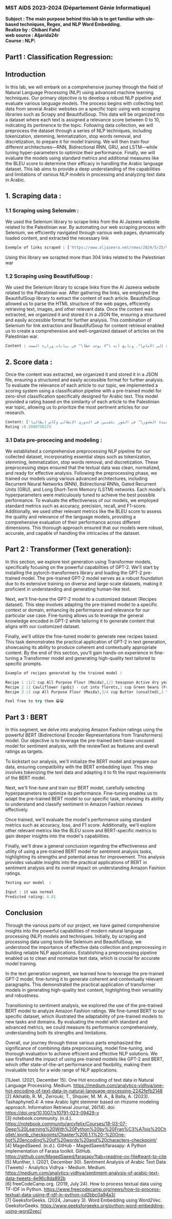### MST AIDS 2023-2024 (Département Génie Informatique)
**Subject : The main purpose behind this lab is to get familiar with ule-based techniques, Regex, and NLP Word Embedding.**\
**Realize by : Chibani Fahd**\
**web source : Aljarida24r**\
**Course : NLP**\

## Part1 : Classification Regression:
## Introduction
In this lab, we will embark on a comprehensive journey through the field of Natural Language Processing (NLP) using advanced machine learning techniques. Our primary objective is to develop a robust NLP pipeline and evaluate various language models. The process begins with collecting text data from several Arabic websites on a specific topic using web scraping libraries such as Scrapy and BeautifulSoup. This data will be organized into a dataset where each text is assigned a relevance score between 0 to 10, indicating its pertinence to the topic. Following data collection, we will preprocess the dataset through a series of NLP techniques, including tokenization, stemming, lemmatization, stop words removal, and discretization, to prepare it for model training. We will then train four different architectures—RNN, Bidirectional RNN, GRU, and LSTM—while tuning hyper-parameters to optimize their performance. Finally, we will evaluate the models using standard metrics and additional measures like the BLEU score to determine their efficacy in handling the Arabic language dataset. This lab aims to provide a deep understanding of the capabilities and limitations of various NLP models in processing and analyzing text data in Arabic.
## 1. Scraping data :
### 1.1 Scraping using Selenuim :
We used the Selenium library to scrape links from the Al Jazeera website related to the Palestinian war. By automating our web scraping process with Selenium, we efficiently navigated through various web pages, dynamically loaded content, and extracted the necessary link
```python
Exemple of links scraped : ['https://www.aljazeera.net/news/2024/5/25/%D8%A3%D9%88%D9%84%D9%85%D8%B1%D8%AA-2']
```
Using this library we scrapted more than 304 links related to the Palestinian war
### 1.2 Scraping using BeautifulSoup :
We used the Selenium library to scrape links from the Al Jazeera website related to the Palestinian war. After gathering the links, we employed the BeautifulSoup library to extract the content of each article. BeautifulSoup allowed us to parse the HTML structure of the web pages, efficiently retrieving text, images, and other relevant data. Once the content was extracted, we organized it and stored it in a JSON file, ensuring a structured and easily accessible format for further analysis. This combination of Selenium for link extraction and BeautifulSoup for content retrieval enabled us to create a comprehensive and well-organized dataset of articles on the Palestinian war.
```python
Content : أكدت منظمة الصحة العالمية اليوم الثلاثاء ثقتها الكاملة في إحصاءات وزارة الصحة في قطاع غزة لعدد الشهداء الذين سقطوا في العدوان الإسرائيلي على القطاع بعدما شككت إسرائيل في الأعداد.  وحدثت وزارة الصحة في القطاع الأسبوع الماضي تحليلها لإجمالي لعدد الشهداء البالغ نحو 35 ألفا، وقالت إنه تم التعرف بشكل كامل على هويات حوالي 25 ألفا منهم حتى الآن. وأعادت وكالات الأمم المتحدة نشر هذه الأرقام.  وقال المتحدث باسم منظمة الصحة العالمية كريستيان ليندماير في مؤتمر صحفي في جنيف إن \"حقيقة أن لدينا الآن 25 ألف شخص تم التأكد من هويتهم هي خطوة إلى الأمام\"، وتابع أنه \"لا يوجد خطأ\" في بيانات وزارة الصحة. 

```
## 2. Score data :
Once the content was extracted, we organized it and stored it in a JSON file, ensuring a structured and easily accessible format for further analysis. To evaluate the relevance of each article to our topic, we implemented a scoring system using a classification pipeline with a pre-trained model for zero-shot classification specifically designed for Arabic text. This model provided a rating based on the similarity of each article to the Palestinian war topic, allowing us to prioritize the most pertinent articles for our research.
```python
Content: ['قرر يوفنتوس الإيطالي الطعن في حكم كريستيانو رونالدو لاعب النصر السعودي بعد فوزه رسميا في المعركة القانونية مع النادي بشأن الراتب.  وأكد الصحفي الإيطالي الشهير فابريزيو رومانو عبر حسابه على منصة \"إكس\" أن يوفنتوس سيعمل بشكل قانوني لتجنب دفع مبلغ 9.8 ملايين يورو رواتب متأخرة لرونالدو عن موسم 2020-2021، بالإضافة إلى الفوائد.    ويصر نادي \"السيدة العجوز\" على موقفه بأن رونالدو ليس له الحق في الأموال المتنازع عليها، لأنه لم يتم توقيع أي عقود جديدة تتعلق بالتنازلات عن الرواتب خلال جائحة كورونا، بينما حصل اللاعبون الآخرون الذين وقعوا على تلك الاتفاقيات على مستحقاتهم.  ووافق لاعبو يوفنتوس على تأجيل رواتبهم لمدة 4 أشهر خلال الفترة من مارس/آذار 2020 وحتى أبريل/نيسان 2021، حيث كان النادي يعاني ماليا، ولكن تم أيضا إبرام اتفاقيات فردية مع اللاعبين.  وزعم يوفنتوس أيضا أن رونالدو تنازل عن أمواله المستحقة عندما غادر إلى مانشستر يونايتد الإنجليزي في صيف عام 2021.  وطالب رونالدو، الذي لعب في صفوف يوفنتوس 3 مواسم (2018-2021) قبل العودة إلى مان يونايتد (2021-2022) ومنه إلى النصر السعودي، بـ19.5 مليون يورو، لكن المحكمة خفّضت المبلغ بنسبة 50%.  ووفقا لمجلة الأعمال الأميركية فوربس، كان رونالدو، الفائز بجائزة الكرة الذهبية 5 مرات، الرياضي الأعلى أجرا في العالم خلال عام 2023، بمبلغ 136 مليون دولار، من بينها 46 مليون دولار رواتب.    وسبق أن أعلن يوفنتوس، الأكثر تتويجا في إيطاليا، في أكتوبر/تشرين الأول الماضي، عن خسائر بلغت 123.7 مليون يورو في السنة المالية 2022-2023، التي امتدت حتى نهاية يونيو/حزيران.  وأمضى رونالدو 3 سنوات في تورينو بعد مغادرته ريال مدريد في 2018، وسجل خلالها 101 هدف في 134 مباراة مع يوفنتوس، وساهم مع \"السيدة العجوز\" في الفوز بلقبين في الدوري الإيطالي وكأس إيطاليا.']
Rating :0.3990756273
```

### 3.1 Data pre-procecing and modeling :
We established a comprehensive preprocessing NLP pipeline for our collected dataset, incorporating essential steps such as tokenization, stemming, lemmatization, stop words removal, and discretization. These preprocessing steps ensured that the textual data was clean, normalized, and ready for effective analysis. Following the preprocessing phase, we trained our models using various advanced architectures, including Recurrent Neural Networks (RNN), Bidirectional RNNs, Gated Recurrent Units (GRU), and Long Short-Term Memory (LSTM) networks. Each model's hyperparameters were meticulously tuned to achieve the best possible performance. To evaluate the effectiveness of our models, we employed standard metrics such as accuracy, precision, recall, and F1-score. Additionally, we used other relevant metrics like the BLEU score to assess the quality and relevance of the language models, providing a comprehensive evaluation of their performance across different dimensions. This thorough approach ensured that our models were robust, accurate, and capable of handling the intricacies of the dataset.
## Part 2 : Transformer (Text generation):


In this section, we explore text generation using Transformer models, specifically focusing on the powerful capabilities of GPT-2. We'll start by installing the pytorch-transformers library and loading the GPT-2 pre-trained model. The pre-trained GPT-2 model serves as a robust foundation due to its extensive training on diverse and large-scale datasets, making it proficient in understanding and generating human-like text.

Next, we'll fine-tune the GPT-2 model to a customized dataset (Recipes dataset). This step involves adapting the pre-trained model to a specific context or domain, enhancing its performance and relevance for our particular use case. Fine-tuning allows us to leverage the general knowledge encoded in GPT-2 while tailoring it to generate content that aligns with our customized dataset.

Finally, we'll utilize the fine-tuned model to generate new recipes based. This task demonstrates the practical application of GPT-2 in text generation, showcasing its ability to produce coherent and contextually appropriate content. By the end of this section, you'll gain hands-on experience in fine-tuning a Transformer model and generating high-quality text tailored to specific prompts.

```python
Example of recipes generated by the trained model :

Recipe 1 :1/2 cup All Purpose Flour (Maida),1/2 teaspoon Active dry yeast,1/2 teaspoon Salt,2 tablespoons Sugar,1/2 cup Extra Virgin Olive Oil,1/2 cup Lukewarm Water,1 tablespoon Butter,3 cloves Garlic - chopped,1 teaspoon Dried oregano,Salt - to taste,1/4 cup Parmesan cheese - grated 
Recipe 2 :1 Cauliflower (gobi) - cut into florets,1 cup Green beans (French Beans) - cut into 1 inch pieces,1 Onion - finely chopped,2 cloves Garlic - finely chopped,1 inch Ginger - finely chopped,1/2 teaspoon Turmeric powder (Haldi),1 teaspoon Red Chilli powder,Salt - to taste,1 tablespoon Ghee,1 teaspoon Cumin seeds (Jeera)
Recipe 3 :1 cup All Purpose Flour (Maida),3/4 cup Butter (unsalted),1 teaspoon Baking powder,1 teaspoon Baking soda,3/4 teaspoon Salt,3 Whole Eggs,2 tablespoon Milk,1/2 cup Curd (Dahi / Yogurt)

Feel free to try them 😁😁
```

## Part 3 : BERT 
In this segment, we delve into analyzing Amazon Fashion ratings using the powerful BERT (Bidirectional Encoder Representations from Transformers) model. Our objective is to leverage the pre-trained bert-base-uncased model for sentiment analysis, with the reviewText as features and overall ratings as targets.

To kickstart our analysis, we'll initialize the BERT model and prepare our data, ensuring compatibility with the BERT embedding layer. This step involves tokenizing the text data and adapting it to fit the input requirements of the BERT model.

Next, we'll fine-tune and train our BERT model, carefully selecting hyperparameters to optimize its performance. Fine-tuning enables us to adapt the pre-trained BERT model to our specific task, enhancing its ability to understand and classify sentiment in Amazon Fashion reviews effectively.

Once trained, we'll evaluate the model's performance using standard metrics such as accuracy, loss, and F1 score. Additionally, we'll explore other relevant metrics like the BLEU score and BERT-specific metrics to gain deeper insights into the model's capabilities.

Finally, we'll draw a general conclusion regarding the effectiveness and utility of using a pre-trained BERT model for sentiment analysis tasks, highlighting its strengths and potential areas for improvement. This analysis provides valuable insights into the practical applications of BERT in sentiment analysis and its overall impact on understanding Amazon Fashion ratings.
```python
Testing our model  :

Input : it was normal
Predicted rating: 4.01

```

## Conclusion
Through the various parts of our project, we have gained comprehensive insights into the powerful capabilities of modern natural language processing (NLP) models and techniques. Initially, by scraping and processing data using tools like Selenium and BeautifulSoup, we understood the importance of effective data collection and preprocessing in building reliable NLP applications. Establishing a preprocessing pipeline enabled us to clean and normalize text data, which is crucial for accurate model training.

In the text generation segment, we learned how to leverage the pre-trained GPT-2 model, fine-tuning it to generate coherent and contextually relevant paragraphs. This demonstrated the practical application of transformer models in generating high-quality text content, highlighting their versatility and robustness.

Transitioning to sentiment analysis, we explored the use of the pre-trained BERT model to analyze Amazon Fashion ratings. We fine-tuned BERT to our specific dataset, which illustrated the adaptability of pre-trained models to new tasks and domains. By evaluating the model with standard and advanced metrics, we could measure its performance comprehensively, understanding both its strengths and limitations.

Overall, our journey through these various parts emphasized the significance of combining data preprocessing, model fine-tuning, and thorough evaluation to achieve efficient and effective NLP solutions. We saw firsthand the impact of using pre-trained models like GPT-2 and BERT, which offer state-of-the-art performance and flexibility, making them invaluable tools for a wide range of NLP applications.

<a id="1">[1]</a>Jeet. (2021, December 15). One Hot encoding of text data in Natural Language Processing. Medium. https://medium.com/analytics-vidhya/one-hot-encoding-of-text-data-in-natural-language-processing-2242fefb2148 \
<a id="2">[2]</a> Alkhatib, R. M., Zerrouki, T., Shquier, M. M. A., & Balla, A. (2023). Tashaphyne0.4: A new Arabic light stemmer based on rhizome modeling approach. Information Retrieval Journal, 26(14). doi: https://doi.org/10.1007/s10791-023-09429-y \
<a id="3">[3]</a>  notebook.community. (n.d.). https://notebook.community/arcyfelix/Courses/18-03-07-Deep%20Learning%20With%20Python%20by%20Fran%C3%A7ois%20Chollet/.ipynb_checkpoints/Chapter%206.1.1%20-%20One-hot%20encoding%20of%20words%20and%20characters-checkpoint/ \
<a id="4">[4]</a> MagedSaeed. (n.d.). GitHub - MagedSaeed/farasapy: A Python implementation of Farasa toolkit. GitHub. https://github.com/MagedSaeed/farasapy?tab=readme-ov-file#want-to-cite \
<a id="5">[5]</a> Munther, I. (2021, December 30). Sentiment Analysis of Arabic Text Data (Tweets) - Analytics Vidhya - Medium. Medium. https://medium.com/analytics-vidhya/sentiment-analysis-of-arabic-text-data-tweets-4e96c8da892b \
<a id="6">[6]</a> freeCodeCamp.org. (2019, July 24). How to process textual data using TF-IDF in Python. https://www.freecodecamp.org/news/how-to-process-textual-data-using-tf-idf-in-python-cd2bbc0a94a3/ \
<a id="7">[7]</a>  GeeksforGeeks. (2024, January 3). Word Embedding using Word2Vec. GeeksforGeeks. https://www.geeksforgeeks.org/python-word-embedding-using-word2vec/

